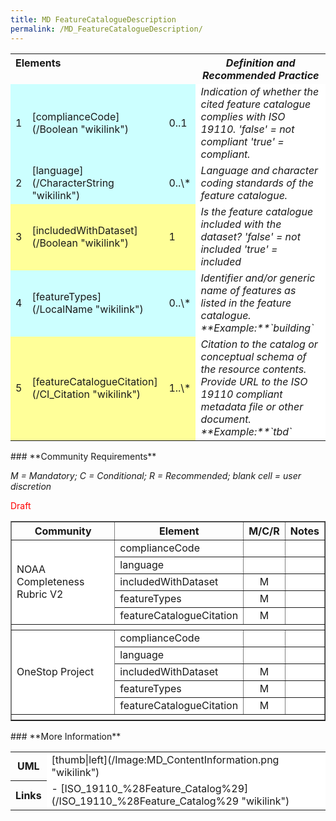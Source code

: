 ```yaml
---
title: MD FeatureCatalogueDescription
permalink: /MD_FeatureCatalogueDescription/
---
```


<table class="wikitable">
<tr>
<th valign="top" align="left" colspan="3">
Elements

</th>
<th>
<i>Definition and Recommended Practice</i>

</th>
</tr>
<tr>
<td bgcolor="CCFFFF">
1

</td>
<td bgcolor="CCFFFF">
[complianceCode](/Boolean "wikilink")

</td>
<td bgcolor="CCFFFF">
0..1

</td>
<td bgcolor="FFFFFF">
<i>Indication of whether the cited feature catalogue complies with ISO 19110.
'false' = not compliant
'true' = compliant.</i>

</td>
</tr>
<tr>
<td bgcolor="CCFFFF">
2

</td>
<td bgcolor="CCFFFF">
[language](/CharacterString "wikilink")

</td>
<td bgcolor="CCFFFF">
0..\*

</td>
<td  bgcolor="FFFFFF">
<i>Language and character coding standards of the feature catalogue.</i>

</td>
</tr>
<tr>
<td bgcolor="FFFF99">
3

</td>
<td bgcolor="FFFF99">
[includedWithDataset](/Boolean "wikilink")

</td>
<td bgcolor="FFFF99">
1

</td>
<td  bgcolor="FFFFFF">
<i>Is the feature catalogue included with the dataset?
'false' = not included
'true' = included</i>

</td>
</tr>
<tr>
<td bgcolor="CCFFFF">
4

</td>
<td bgcolor="CCFFFF">
[featureTypes](/LocalName "wikilink")

</td>
<td bgcolor="CCFFFF">
0..\*

</td>
<td  bgcolor="FFFFFF">
<i>Identifier and/or generic name of features as listed in the feature catalogue. **Example:**<featureTypes><LocalName codeSpace="#local">`building`</LocalName></featureTypes></i>

</td>
</tr>
<tr>
<td bgcolor="FFFF99">
5

</td>
<td bgcolor="FFFF99">
[featureCatalogueCitation](/CI_Citation "wikilink")

</td>
<td bgcolor="FFFF99">
1..\*

</td>
<td  bgcolor="FFFFFF">
<i>Citation to the catalog or conceptual schema of the resource contents. Provide URL to the ISO 19110 compliant metadata file or other document. **Example:**`tbd`</i>

</td>
</tr>
</table>
### **Community Requirements**

*M = Mandatory; C = Conditional; R = Recommended; blank cell = user discretion*

<font color="red">Draft</font>

<table class="wikitable" border="1">
<tr>
<th>
Community

</th>
<th>
Element

</th>
<th>
M/C/R

</th>
<th>
Notes

</th>
</tr>
<tr bgcolor="FFFFFF" border="2">
<td rowspan="5">
NOAA Completeness Rubric V2

</td>
<td>
complianceCode

</td>
<td align="center">
</td>
<td>
</td>
</tr>
<tr bgcolor="FFFFFF">
<td>
language

</td>
<td align="center">
</td>
<td>
</td>
</tr>
<tr bgcolor="FFFFFF">
<td>
includedWithDataset

</td>
<td align="center">
M

</td>
<td>
</td>
</tr>
<tr bgcolor="FFFFFF">
<td>
featureTypes

</td>
<td align="center">
M

</td>
<td>
</td>
</tr>
<tr bgcolor="FFFFFF">
<td>
featureCatalogueCitation

</td>
<td align="center">
M

</td>
<td >
</td>
</tr>
<tr>
<th colspan="6">
</th>
</tr>
<tr bgcolor="FFFFFF" border="2">
<td rowspan="5">
OneStop Project

</td>
<td>
complianceCode

</td>
<td align="center">
</td>
<td>
</td>
</tr>
<tr bgcolor="FFFFFF">
<td>
language

</td>
<td align="center">
</td>
<td>
</td>
</tr>
<tr bgcolor="FFFFFF">
<td>
includedWithDataset

</td>
<td align="center">
M

</td>
<td>
</td>
</tr>
<tr bgcolor="FFFFFF">
<td>
featureTypes

</td>
<td align="center">
M

</td>
<td>
</td>
</tr>
<tr bgcolor="FFFFFF">
<td>
featureCatalogueCitation

</td>
<td align="center">
M

</td>
<td >
</td>
</tr>
<tr>
<th colspan="6">
</th>
</tr>
</table>
### **More Information**

<table class="wikitable">
<tr>
<th>
UML

</th>
<td bgcolor="FFFFFF">
[thumb|left](/Image:MD_ContentInformation.png "wikilink")

</td>
<tr>
<th>
Links

</th>
<td bgcolor="FFFFFF">
-   [ISO_19110_%28Feature_Catalog%29](/ISO_19110_%28Feature_Catalog%29 "wikilink")

</table>
